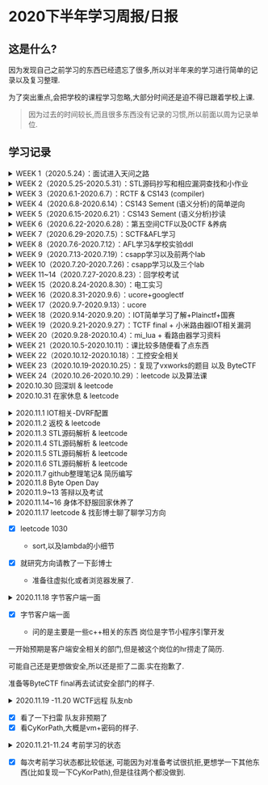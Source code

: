 # 2020下半年学习周报/日报

## 这是什么?

因为发现自己之前学习的东西已经遗忘了很多,所以对半年来的学习进行简单的记录以及复习整理.

为了突出重点,会把学校的课程学习忽略,大部分时间还是迫不得已跟着学校上课.

> 因为过去的时间较长,而且很多东西没有记录的习惯,所以前面以周为记录单位.

## 学习记录

<details>
<summary>WEEK 1（2020.5.24）：面试进入天问之路</summary>

- [x] 面试 : 感谢sakura师傅收留了菜菜的我
</details>

<details>
<summary>WEEK 2（2020.5.25-2020.5.31）：STL源码抄写和相应漏洞查找和小作业</summary>

- [x] stl源码剖析: 观看了mooc视频

  [项目地址](https://github.com/whhhite/skr_university_learning_record/tree/master/stl)

- [ ] 待完善 : 这时候抄这个还是懵懵懂懂的,等以后会回来重新看一遍. --(week25 working)
</details>

<details>
<summary>WEEK 3（2020.6.1-2020.6.7）：RCTF & CS143 (compiler) </summary>

- [x] Lexer: 词法分析

  编写词法分析器`flex`脚本,输出对应的C++源码,再编译为`lexer`. 通过正则语法,将字符串转化为token.

  [项目地址](https://github.com/whhhite/skr_university_learning_record/tree/master/compiler/PA2)

- [x] Parser: 语法分析

  通过编写`bison`脚本,构建一个由Token简单组合起来的AST抽象语法分析树.

  [项目地址](https://github.com/whhhite/skr_university_learning_record/tree/master/compiler/PA3)

  </details>

<details>
<summary>WEEK 4（2020.6.8-2020.6.14）：CS143 Sement (语义分析)的简单逆向</summary>

- [x] Sement: 语义分析
	因为无从下手,所以和师傅们一起简单的进行逆向.
</details>

<details>
<summary>WEEK 5（2020.6.15-2020.6.21）：CS143 Sement (语义分析)抄读 </summary>

- [x] Sement: 语义分析

  将语法分析生成的AST进行二次处理,并且捕获所有剩余的错误

  [项目地址](https://github.com/whhhite/skr_university_learning_record/tree/master/compiler/PA4)

  </details>

<details>
<summary>WEEK 6（2020.6.22-2020.6.28）：第五空间CTF以及0CTF &养病</summary>
</details>

<details>
<summary>WEEK 7（2020.6.29-2020.7.5）：SCTF&AFL学习</summary>

- [x] AFL的入门学习 : [相关记录](https://github.com/whhhite/skr_university_learning_record/blob/master/afl/README.md)
</details>

<details>
<summary>WEEK 8（2020.7.6-2020.7.12）：AFL学习&学校实验ddl</summary>

- [x] AFL的略深入学习: 

  [关于Adobe的fuzz学习记录](https://github.com/whhhite/skr_university_learning_record/blob/master/afl/50%20CVEs%20in%2050%20Days%20Fuzzing%20Adobe%20Reader.md)

  [关于gdi+的fuzz学习记录](https://github.com/whhhite/skr_university_learning_record/blob/master/afl/gdi%2B.md)

  </details>

<details>
<summary>WEEK 9（2020.7.13-2020.7.19）：csapp学习以及前两个lab </summary>

- [x] csapp: 1~2章

  * [第一章](https://github.com/whhhite/skr_university_learning_record/tree/master/csapp/%E7%AC%AC%E4%B8%80%E7%AB%A0) 计算机系统漫游
  * [第二章](https://github.com/whhhite/skr_university_learning_record/tree/master/csapp/%E7%AC%AC%E4%BA%8C%E7%AB%A0) 信息的表示和处理

- [x] lab: lab1~2

  * [datalab](https://github.com/whhhite/skr_university_learning_record/blob/master/csapp/lab/datalab.md) 用位运算实现一些功能
  * [boomlab](https://github.com/whhhite/skr_university_learning_record/blob/master/csapp/lab/bomb.md) gdb实现逆向分析

  </details>

<details>
<summary>WEEK 10（2020.7.20-2020.7.26)：csapp学习以及三个lab</summary>

- [x] csapp: 3~5章
  * [第三章](https://github.com/whhhite/skr_university_learning_record/tree/master/csapp/%E7%AC%AC%E4%B8%89%E7%AB%A0) 程序的机器级表示
  * [第四章](https://github.com/whhhite/skr_university_learning_record/tree/master/csapp/%E7%AC%AC%E4%B8%89%E7%AB%A0) 处理器体系结构
  * [第五章](https://github.com/whhhite/skr_university_learning_record/tree/master/csapp/%E7%AC%AC%E4%B8%89%E7%AB%A0) 优化程序性能
  * [第六章](https://github.com/whhhite/skr_university_learning_record/tree/master/csapp/%E7%AC%AC%E5%85%AD%E7%AB%A0) 存储器层次结构
- [x] lab: lab3~5
  * [attack lab](https://github.com/whhhite/skr_university_learning_record/blob/master/csapp/lab/attack.md) Code injection && ROP
  * [arch lab](https://github.com/whhhite/skr_university_learning_record/blob/master/csapp/lab/archlab.md) 
  * [cache lab](https://github.com/whhhite/skr_university_learning_record/blob/master/csapp/lab/cache.md)
    </details>

<details>
<summary>WEEK 11~14（2020.7.27-2020.8.23）：回学校考试</summary>
</details>

<details>
<summary>WEEK 15（2020.8.24-2020.8.30）：电工实习</summary>
</details>

<details>
<summary>WEEK 16（2020.8.31-2020.9.6）：ucore+googlectf</summary>

- [x] ucore : lab1~2

  - [ ] [lab1](https://github.com/whhhite/skr_university_learning_record/blob/master/ucore/lab1.md) 
  - [ ] lab2 (后续笔记忘记传github丢了...后面再补) 
- [x] googlectf : [SIMD](https://github.com/whhhite/skr_university_learning_record/tree/master/CTF/2020%20googlectf)&&sprint
</details>

<details>
<summary>WEEK 17（2020.9.7-2020.9.13）：ucore</summary>

- [x] ucore : lab3
</details>


<details>
<summary>WEEK 18（2020.9.14-2020.9.20）：IOT简单学习了解+Plainctf+国赛</summary>

- [x] IOT:  简单学习
- [x] PlainCTF: reee
- [x] 国赛: 周末两天  
</details>

<details>
<summary>WEEK 19（2020.9.21-2020.9.27）：TCTF final + 小米路由器IOT相关漏洞</summary>

- [x] TCTF final :  unlimited.
- [x]  [小米CVE-2020-11959](https://github.com/whhhite/skr_university_learning_record/blob/master/iot/%E5%B0%8F%E7%B1%B3%E8%B7%AF%E7%94%B1%E5%99%A8%E5%AD%A6%E4%B9%A0%E8%AE%B0%E5%BD%95.md) : 学习记录
</details>

<details>
<summary>WEEK 20（2020.9.28-2020.10.4）：mi_lua + 看路由器学习资料</summary>

- [x] [mi_lua](https://github.com/whhhite/skr_university_learning_record/blob/master/iot/%E5%B0%8F%E7%B1%B3%E8%B7%AF%E7%94%B1%E5%99%A8%E5%AD%A6%E4%B9%A0%E8%AE%B0%E5%BD%95.md) : 简单学习
- [x] 看了点路由器相关的资料 
</details>

<details>
<summary>WEEK 21（2020.10.5-2020.10.11）：课比较多随便看了点东西</summary>
</details>

<details>
<summary>WEEK 22（2020.10.12-2020.10.18）：工控安全相关</summary>

- [x] 看了点vxworks的资料

- [x] 安全客2020季刊/第三期/工控安全部分

  > 参考资料:  https://static.anquanke.com/download/b/security-geek-2020-q3.pdf 

  Q: 为什么越来越重视工控安全

  A: 工控设备的传统通信方式(无线电和电缆)转向基于IP的系统(接入互联网).随着接入互联网的设备越来越多,逐渐的构成了工业互联网体系.但是其中的设备大多更新迭代困难,所以会存在很多安全缺陷,一旦出现安全事件,影响巨大.

  > 后续的关于工控文章(包括协议)对于本人现阶段来说有点超前,先在此mark,等以后学习了更多之后再补充. 

  </details>

<details>
<summary>WEEK 23（2020.10.19-2020.10.25）：复现了vxworks的题目 以及 ByteCTF </summary>

- [x] [复现了NOE 771固件以及分析](https://github.com/whhhite/skr_university_learning_record/blob/master/iot/%E5%85%B3%E4%BA%8E%E6%96%BD%E8%80%90%E5%BE%B7NOE%20771%E5%9B%BA%E4%BB%B6%E7%9A%84%E5%88%86%E6%9E%90.md)
- [x] 打了ByteCTF的两道题目
</details>

<details>
<summary>WEEK 24（2020.10.26-2020.10.29）：leetcode 以及算法课</summary>

- [x] leetcode: 
	因为要差不多开始准备寒假实习, 刷一下算法
	
	* 11 盛水的容器
	  * 双指针的用法.
	* 104 二叉树的最大深度
	  * 简易递归
	* 144 二叉树的前序遍历
	* 1207 独一无二的出现次数
	  * set的用法
	* 129 求根到叶子节点数字之和
	  * dfs
	
- [x] 报了个算法 体验班简单学习了一下(链表,树,以及递归) 

  * 讲链表的时候提到了跳表,.
    * 跳表的思想是二分查找. 它插入/删除/搜索都是O(logn). 
    * 原理是索引, 通过升维,用空间来换时间.
    * 缺点是维护成本比较高,空间复杂度为O(n)
    * 同时有提到Leetcode 146 LRU cache和 Redis skip list 晚点去看一下
  * 时间复杂度
    * 主定理
    * 二分查找 O(logn) 二叉树遍历 O(n) 二维矩阵 O(n) 归并排序 O(nlogn)
    * 讲题例子是爬楼梯
  * 递归
    * 四步骤
      * 终止条件
      * 获取当前数据
      * 进一步递归
      * 回溯
  
  </details>

<details>
<summary>2020.10.30 回深圳 & leetcode </summary>

* leetcode 463 岛屿的周长
  * 迭代

</details>

<details>
<summary>2020.10.31 在家休息 & leetcode </summary>
* 在家里稍微会有点懈怠, 尽量陪陪家里人

* leetcode 380 常数时间插入、删除和获取随机元素

  * 平均复杂度为O(1)下实现insert、remove、getRandom

  * 采用哈希表配合vector存储

  * remove采用置换之后调用vector的pop_back以及哈希表的erase(val)删除元素的键值对

  * random采用下标访问,且没随机种子,所以是固定的
  * 待研究: leetcode 381 题目加上允许重复.
        </details>

<details>
<summary>2020.11.1 IOT相关-DVRF配置 </summary>
* The Damn Vulnerable Router Firmware Project(路由器漏洞练习靶机):
  	对这个靶机平台进行简单学习以及配置,其中遇到了很多配置环境的坑...

* leetcode 140 单词拆分 II 

  * 没做出来 to do

  * 先去看了139 单词拆分 I  

    * 动态规划
    * 剪枝 to do

    </details>


<details>
<summary>2020.11.2 返校 & leetcode </summary>

- [x] 周末回深圳了,周一在路上花了点时间.

- [x] leetcode 349  两个数组的交集

  * 使用unordered_set, 底层是hash表实现的.
  * 要学习别人代码的精简,善于用迭代器.

  </details>

<details>
<summary>2020.11.3 STL源码解析 &  leetcode</summary>

- [x] STL源码解析 第一章
  * STL所实现的是 根据**泛性思维**架设起来的一个概念结构
    * 这个以抽象概念(abstract concepts)为主题而非以实际类(classes)为主体的机构,形成了一个严谨的接口标准.
    * 在此接口之下,任何组件都有最大的独立性,并以所谓迭代器(iterator)胶合起来,或以所谓配接器(adapter)互相配接,或以所谓仿函数(functor)动态选择某种策略
  * C++**classes**允许**自行定义型别**,**templates**允许将**型别参数化**,将两者结合并通过**traits编程技法**,形成了STL的绝佳温床.
- [x] leetcode 941 有效的山脉数组
</details>

<details>
<summary>2020.11.4 STL源码解析 &  leetcode </summary>

- [x] STL源码解析 第二章 上

  * SGI STL 的配置器采用**alloc**而非alllocator

  * 正常内存配置为

    ```
    Class Foo{...};
    Foo *pf = new Foo;
    ```

    * new含两阶段操作:
      * 调用operate new 配置内存
      * 调用Foo::Foo()构造对象内容
    * delete也含两阶段操作:
      * 调用Foo::~Foo()将对象析构
      * 调用::operator delete释放内存

  *  为了精密加工,STL allocator决定将这两阶操作区分开

    * 内存配置操作由 alloc:allocate()负责
    * 内存释放操作由alloc:deallocate()负责
    * 对象构造操作由::construct()负责
    * 对象析构操作由::destroy()负责

  * 配置器定义于<memory>之中,内含

    * #include <stl_alloc.h>                //负责内存空间的配置与释放
    * #include <stl_construct.h>        //负责对象内容的构造与析构

- [x] leetcode 57 插入区间

  * 判断

  </details>

<details>
<summary>2020.11.5 STL源码解析 &  leetcode  </summary>

- [x] STL源码解析 第二章 下

  * 晚点应该会贴个图关于constuct()与destroy()的源码
    * destroy之中有一些**泛化**与**特化**的思想
      * 一个版本为接受一个指针
      * 第二个版本为接受两个迭代器,析构中间部分
      * 第三个版本为判断**trivial destructor** 是否无关痛痒,来决定是否析构.
  * 关于stl_alloc.h
    * 双层级配置器
    * 第二层级用于配置区块过小,为了降低额外负担,采用了复杂的memory pool整理方式.
    * **simple_alloc**作为alloc的接口
    * 关于第一级配置器 **__malloc_alloc_template**的剖析
      * **oom**: out of memory
  * 关于uninitialized_copy/fill
    * "commit or rollback"  (要么构造出所有必要元素,要么不构造任何东西)
    * **POD**(Plain Old Data),标量型别或者传统的C struct型别. 可以采用最有效的复制/填写手法.

- [x] leetcode 127 单词接龙

  * push_back与**emplace_back**

    * push_back先创建元素,再将元素拷贝到容器中

    * emplace_back直接在尾部创建
    
  * 构图: 虚拟节点
    
      </details>

<details>
<summary>2020.11.6 STL源码解析 &   leetcode</summary>

- [x] STL源码解析 第三章 上

  * 迭代器最重要的编程工作就是堆operator * 和operator->进行重载
  * 偏特化

- [x] leetcode 1356 根据数字二进制下 1 的数目排序

  * 改写sort规则

  * 打表

    </details>

<details>
<summary>2020.11.7 github整理笔记& 简历编写  </summary>

- [x] 院运会混志愿时
- [x] [简历](https://github.com/whhhite/study_record/blob/main/简历.md)编写
- [x] github整理笔记 
</details>

<details>
<summary>2020.11.8 Byte Open Day  </summary>

- [x] 参观了一下字节跳动深圳,投了个简历,希望有机会实习
</details>

<details>
<summary>2020.11.9~13 答辩以及考试  </summary>

</details>

<details>
<summary>2020.11.14~16 身体不舒服回家休养了 </summary>

- [x] leetcode 406 根据身高重建队列

  * sort

</details>

<details>
<summary>2020.11.17 leetcode & 找彭博士聊了聊学习方向

- [x] leetcode 1030

  * sort,以及lambda的小细节
  
- [x] 就研究方向请教了一下彭博士

  * 准备往虚拟化或者浏览器发展了.
  
    
</details>

<details>
<summary>2020.11.18 字节客户端一面

- [x] 字节客户端一面

  * 问的是主要是一些c++相关的东西  岗位是字节小程序引擎开发
  

一开始预期是客户端安全相关的部门,但是被这个岗位的hr捞走了简历.

可能自己还是更想做安全,所以还是拒了二面.实在抱歉了. 

准备等ByteCTF final再去试试安全部门的样子.

</details>

<details>
<summary>2020.11.19 -11.20 WCTF远程 队友nb

- [x] 看了一下扫雷 队友非预期了 
- [x]  看CyKorPath,大概是vm+密码的样子.

</details>

<details>
<summary>2020.11.21-11.24  考前学习的状态

- [x] 每次考前学习状态都比较低迷, 可能因为对准备考试很抗拒,更想学一下其他东西(比如复现一下CyKorPath),但是往往两个都没做到.

</details>